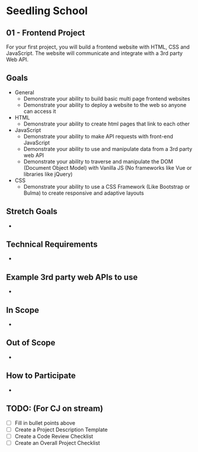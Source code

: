 # Seedling School

## 01 - Frontend Project

For your first project, you will build a frontend website with HTML, CSS and JavaScript. The website will communicate and integrate with a 3rd party Web API.

## Goals

* General
  * Demonstrate your ability to build basic multi page frontend websites
  * Demonstrate your ability to deploy a website to the web so anyone can access it
* HTML
  * Demonstrate your ability to create html pages that link to each other
* JavaScript
  * Demonstrate your ability to make API requests with front-end JavaScript
  * Demonstrate your ability to use and manipulate data from a 3rd party web API
  * Demonstrate your ability to traverse and manipulate the DOM (Document Object Model) with Vanilla JS (No frameworks like Vue or libraries like jQuery)
* CSS
  * Demonstrate your ability to use a CSS Framework (Like Bootstrap or Bulma) to create responsive and adaptive layouts

## Stretch Goals

*

## Technical Requirements

*

## Example 3rd party web APIs to use

*

## In Scope

*

## Out of Scope

* 

## How to Participate

*

## TODO: (For CJ on stream)

* [ ] Fill in bullet points above
* [ ] Create a Project Description Template
* [ ] Create a Code Review Checklist
* [ ] Create an Overall Project Checklist